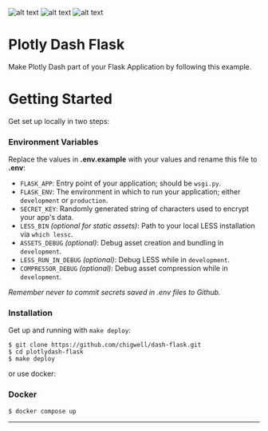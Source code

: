 ![alt text](https://i.ibb.co/HV2x5P2/2022-04-17-16-06-08.png)
![alt text](https://i.ibb.co/McLwSyJ/2022-04-17-16-06-38.png)
![alt text](https://i.ibb.co/DK5SMKc/2022-04-17-16-06-23.png)


# Plotly Dash Flask 

Make Plotly Dash part of your Flask Application by following this example.

# Getting Started

Get set up locally in two steps:

### Environment Variables

Replace the values in **.env.example** with your values and rename this file to **.env**:

* `FLASK_APP`: Entry point of your application; should be `wsgi.py`.
* `FLASK_ENV`: The environment in which to run your application; either `development` or `production`.
* `SECRET_KEY`: Randomly generated string of characters used to encrypt your app's data.
* `LESS_BIN` *(optional for static assets)*: Path to your local LESS installation via `which lessc`.
* `ASSETS_DEBUG` *(optional)*: Debug asset creation and bundling in `development`.
* `LESS_RUN_IN_DEBUG` *(optional)*: Debug LESS while in `development`.
* `COMPRESSOR_DEBUG` *(optional)*: Debug asset compression while in `development`.


*Remember never to commit secrets saved in .env files to Github.*

### Installation

Get up and running with `make deploy`:

```shell
$ git clone https://github.com/chigwell/dash-flask.git
$ cd plotlydash-flask
$ make deploy
``` 
or use docker:

### Docker
```shell
$ docker compose up
``` 


-----


